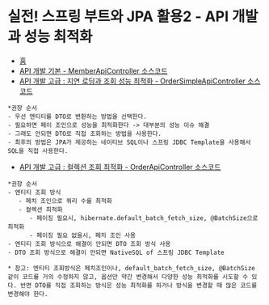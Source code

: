 # 실전! 스프링 부트와 JPA 활용2 - API 개발과 성능 최적화

- <a href="https://github.com/kkyu8925/jpa-with-spring-boot">홈</a>
- <a href="https://github.com/kkyu8925/jpa-with-spring-boot/blob/main/app-jpa/src/main/java/com/example/jpaapp/api/MemberApiController.java">
  API 개발 기본 - MemberApiController 소스코드</a>
- <a href="https://github.com/kkyu8925/jpa-with-spring-boot/blob/main/app-jpa/src/main/java/com/example/jpaapp/api/OrderSimpleApiController.java">
  API 개발 고급 : 지연 로딩과 조회 성능 최적화 - OrderSimpleApiController 소스코드</a>

```text
*권장 순서
- 우선 엔티티를 DTO로 변환하는 방법을 선택한다.
- 필요하면 페이 조인으로 성능을 최적화한다 -> 대부분의 성능 이슈 해결
- 그래도 안되면 DTO로 직접 조회하는 방법을 사용한다.
- 최후의 방법은 JPA가 제공하는 네이티브 SQL이나 스프링 JDBC Template을 사용해서 SQL을 직접 사용한다.
```

- <a href="https://github.com/kkyu8925/jpa-with-spring-boot/blob/main/app-jpa/src/main/java/com/example/jpaapp/api/OrderApiController.java">
  API 개발 고급 : 컬렉션 조회 최적화 - OrderApiController 소스코드</a>

```text
*권장 순서
- 엔티티 조회 방식
   - 페치 조인으로 쿼리 수를 최적화
   - 컬렉션 최적화
      - 페이징 필요시, hibernate.default_batch_fetch_size, @BatchSize으로 최적화
      - 페이징 필요 없을시, 페치 조인 사용
- 엔티티 조회 방식으로 해결이 안되면 DTO 조회 방식 사용
- DTO 조회 방식으로 해결이 안되면 NativeSQL of 스프링 JDBC Template

* 참고: 엔티티 조회방식은 페치조인이나, default_batch_fetch_size, @BatchSize 같이 코드를 거의 수정하지 않고, 옵션만 약간 변경해서 다양한 성능 최적화를 시도할 수 있다. 반면 DTO를 직접 조회하는 방식은 성능 최적화를 하거나 방식을 변경할 때 많은 코드를 변경해야 한다.
```
